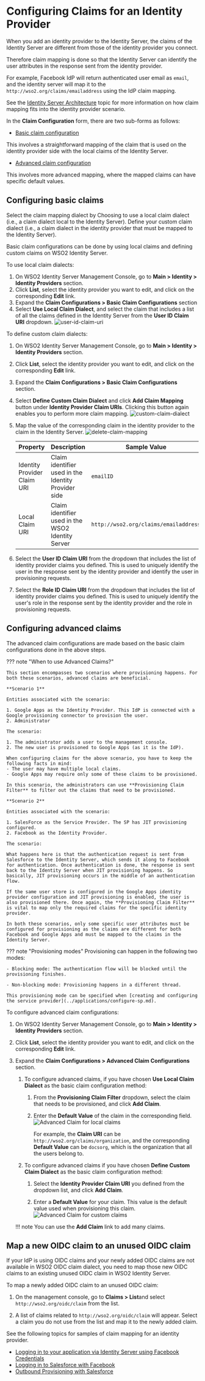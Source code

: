 # Configuring Claims for an Identity Provider

When you add an identity provider to the Identity Server, the claims of the Identity Server are different from those of the identity provider you connect.

Therefore claim mapping is done so that the Identity Server can identify the user attributes in the response sent from the identity provider.

For example, Facebook IdP will return authenticated user email as `email`, and the identity server will map it to the `http://wso2.org/claims/emailaddress` using the IdP claim mapping.

See the [Identity Server Architecture](../../references/architecture/architecture.md) topic for more information on how claim mapping fits into the identity provider scenario.

In the **Claim Configuration** form, there are two sub-forms as follows:

- [Basic claim configuration](#configuring-basic-claims)

This involves a straightforward mapping of the claim that is used on the identity provider side with the local claims of the Identity Server.

- [Advanced claim configuration](#configuring-advanced-claims)

This involves more advanced mapping, where the mapped claims can have specific default values.

## Configuring basic claims

Select the claim mapping dialect by 
Choosing to use a local claim dialect (i.e., a claim dialect local to the Identity Server). 
Define your custom claim dialect (i.e., a claim dialect in the identity provider that must be mapped to the Identity Server).

Basic claim configurations can be done by using local claims and defining custom claims on WSO2 Identity Server.

To use local claim dialects:

1. On WSO2 Identity Server Management Console, go to **Main > Identity > Identity Providers** section.
2. Click **List**, select the identity provider you want to edit, and click on the corresponding **Edit** link.
3. Expand the **Claim Configurations > Basic Claim Configurations** section
4. Select **Use Local Claim Dialect**, and select the claim that includes a list of all the claims defined in the Identity Server from the **User ID Claim URI** dropdown.
    ![user-id-claim-uri](../../assets/img/guides/user-id-claim-uri.png)

To define custom claim dialects:

1. On WSO2 Identity Server Management Console, go to **Main > Identity > Identity Providers** section.
2. Click **List**, select the identity provider you want to edit, and click on the corresponding **Edit** link.
3. Expand the **Claim Configurations > Basic Claim Configurations** section.
4. Select **Define Custom Claim Dialect** and click **Add Claim Mapping** button under **Identity Provider Claim URIs**. Clicking this button again enables you to perform more claim mapping.
    ![custom-claim-dialect](../../assets/img/guides/custom-claim-dialect.png)
5. Map the value of the corresponding claim in the identity provider to the claim in the Identity Server.
    ![delete-claim-mapping](../../assets/img/guides/delete-claim-mapping.png)

    | Property                    | Description                                         | Sample Value                          |
    |-----------------------------|-----------------------------------------------------|---------------------------------------|
    | Identity Provider Claim URI | Claim identifier used in the Identity Provider side | `emailID`                               |
    | Local Claim URI             | Claim identifier used in the WSO2 Identity Server   | `http://wso2.org/claims/emailaddress` |

3. Select the **User ID Claim URI** from the dropdown that includes the list of identity provider claims you defined. This is used to uniquely identify the user in the response sent by the identity provider and identify the user in provisioning requests.

4. Select the **Role ID Claim URI** from the dropdown that includes the list of identity provider claims you defined. This is used to uniquely identify the user's role in the response sent by the identity provider and the role in provisioning requests.

## Configuring advanced claims

The advanced claim configurations are made based on the basic
claim configurations done in the above steps.

??? note "When to use Advanced Claims?"

    This section encompasses two scenarios where provisioning happens. For both these scenarios, advanced claims are beneficial.

    **Scenario 1**
    
    Entities associated with the scenario: 
    
    1. Google Apps as the Identity Provider. This IdP is connected with a Google provisioning connector to provision the user.
    2. Administrator

    The scenario:
    
    1. The administrator adds a user to the management console. 
    2. The new user is provisioned to Google Apps (as it is the IdP).

    When configuring claims for the above scenario, you have to keep the following facts in mind: 
    - The user may have multiple local claims.
    - Google Apps may require only some of these claims to be provisioned.

    In this scenario, the administrators can use **Provisioning Claim Filter** to filter out the claims that need to be provisioned.

    **Scenario 2**

    Entities associated with the scenario: 

    1. SalesForce as the Service Provider. The SP has JIT provisioning configured.
    2. Facebook as the Identity Provider.

    The scenario: 
    
    What happens here is that the authentication request is sent from Salesforce to the Identity Server, which sends it along to Facebook for authentication. Once authentication is done, the response is sent back to the Identity Server when JIT provisioning happens. So basically, JIT provisioning occurs in the middle of an authentication flow.

    If the same user store is configured in the Google Apps identity provider configuration and JIT provisioning is enabled, the user is also provisioned there. Once again, the **Provisioning Claim Filter** is vital to map only the required claims for the specific identity provider.
        
    In both these scenarios, only some specific user attributes must be configured for provisioning as the claims are different for both Facebook and Google Apps and must be mapped to the claims in the Identity Server.

??? note "Provisioning modes"
    Provisioning can happen in the following two modes:

    - Blocking mode: The authentication flow will be blocked until the provisioning finishes.
    
    - Non-blocking mode: Provisioning happens in a different thread. 
    
    This provisioning mode can be specified when [creating and configuring the service provider](../applications/configure-sp.md).

To configure advanced claim configurations:

1. On WSO2 Identity Server Management Console, go to **Main > Identity > Identity Providers** section.
2. Click **List**, select the identity provider you want to edit, and click on the corresponding **Edit** link.
3. Expand the **Claim Configurations > Advanced Claim Configurations** section.

    1. To configure advanced claims, if you have chosen **Use Local Claim Dialect** as the basic claim configuration method:

        1. From the **Provisioning Claim Filter** dropdown, select the claim that needs to be provisioned, and click **Add Claim**.
        2. Enter the **Default Value** of the claim in the corresponding field.
            ![Advanced Claim for local claims](../../assets/img/guides/advanced-claim-for-local-claim.png)

            For example, the **Claim URI** can be `http://wso2.org/claims/organization`, and the corresponding **Default Value** can be `docsorg`, which is the organization that all the users belong to.

    2. To configure advanced claims if you have chosen **Define Custom Claim Dialect** as the basic claim configuration method:

        1. Select the **Identity Provider Claim URI** you defined from the dropdown list, and click **Add Claim**.

        2. Enter a **Default Value** for your claim. This value is the default value used when provisioning this claim.
            ![Advanced Claim for custom claims](../../assets/img/guides/advanced-claim-for-custom-claims.png)

    !!! note
        You can use the **Add Claim** link to add many claims.

## Map a new OIDC claim to an unused OIDC claim

If your IdP is using OIDC claims and your newly added OIDC claims are not available in WSO2 OIDC claim dialect, you need to map those new OIDC claims to an existing unused OIDC claim in WSO2 Identity Server.

To map a newly added OIDC claim to an unused OIDC claim:

1. On the management console, go to **Claims > List**and select `http://wso2.org/oidc/claim` from the list.

2. A list of claims related to `http://wso2.org/oidc/claim` will appear. Select a claim you do not use from the list and map it to the newly added claim.

See the following topics for samples of claim mapping for an identity
provider.

- [Logging in to your application via Identity Server using Facebook Credentials](../identity-federation/facebook.md)
- [Logging in to Salesforce with Facebook](../login/log-into-salesforce-using-fb.md)
- [Outbound Provisioning with Salesforce](../../learn/outbound-provisioning-with-salesforce)